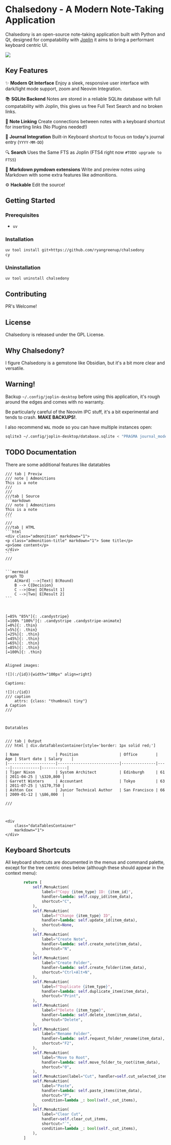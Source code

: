 # Chalsedony - A Modern Note-Taking Application

Chalsedony is an open-source note-taking application built with Python and Qt, designed for compatability with [Joplin](https://github.com/laurent22/joplin) it aims to bring a performant keyboard centric UI.

![](./assets/screenshot.png)

## Key Features

✨ **Modern Qt Interface**
Enjoy a sleek, responsive user interface with dark/light mode support, zoom and Neovim Integration.

📚 **SQLite Backend**
Notes are stored in a reliable SQLite database with full compatability with Joplin, this gives us free Full Text Search and no broken links.

🔗 **Note Linking**
Create connections between notes with a keyboard shortcut for inserting links (No Plugins needed!)

📅 **Journal Integration**
Built-in Keyboard shortcut to focus on today's journal entry (`YYYY-MM-DD`)

🔍 **Search**
Uses the Same FTS as Joplin (FTS4 right now `#TODO upgrade to FTS5`)

📝 **Markdown pymdown extensions**
Write and preview notes using Markdown with some extra features like admonitions.

⚙️ **Hackable**
Edit the source!

## Getting Started

### Prerequisites

* `uv`

### Installation

```bash
uv tool install git+https://github.com/ryangreenup/chalsedony
cy
```

### Uninstallation

```bash
uv tool uninstall chalsedony
```

## Contributing

PR's Welcome!

## License

Chalsedony is released under the GPL License.

## Why Chalsedony?

I figure Chalsedony is a gemstone like Obsidian, but it's a bit more clear and versatile.

## Warning!

Backup `~/.config/joplin-desktop` before using this application, it's rough around the edges and comes with no warranty.

Be particularly careful of the Neovim IPC stuff, it's a bit experimental and tends to crash. **MAKE BACKUPS!**.

I also recommend `WAL` mode so you can have multiple instances open:

```sh
sqlite3 ~/.config/joplin-desktop/database.sqlite < "PRAGMA journal_mode = 'WAL'"
```

## TODO Documentation

There are some additional features like datatables



    /// tab | Previw
    /// note | Admonitions
    This is a note
    ///
    ///
    ///tab | Source
    ```markdown
    /// note | Admonitions
    This is a note
    ///
    ```
    ///
    ///tab | HTML
    ```html
    <div class="admonition" markdown="1">
    <p class="admonition-title" markdown="1"> Some title</p>
    <p>Some content</p>
    </div>
    ```
    ///


    ```mermaid
    graph TD
        A[Hard] -->|Text| B(Round)
        B --> C{Decision}
        C -->|One| D[Result 1]
        C -->|Two| E[Result 2]
    ```



    [=85% "85%"]{: .candystripe}
    [=100% "100%"]{: .candystripe .candystripe-animate}
    [=0%]{: .thin}
    [=5%]{: .thin}
    [=25%]{: .thin}
    [=45%]{: .thin}
    [=65%]{: .thin}
    [=85%]{: .thin}
    [=100%]{: .thin}


    Aligned images:

    ![](:/{id}){width="100px" align=right}

    Captions:

    ![](:/{id})
    /// caption
        attrs: {class: "thumbnail tiny"}
    A Caption
    ///



    Datatables


    /// tab | Output
    /// html | div.dataTablesContainer[style='border: 1px solid red;']

    | Name                | Position                  | Office        | Age | Start date | Salary    |
    |---------------------|---------------------------|---------------|-----|------------|-----------|
    | Tiger Nixon         | System Architect          | Edinburgh     | 61  | 2011-04-25 | \$320,800 |
    | Garrett Winters     | Accountant                | Tokyo         | 63  | 2011-07-25 | \$170,750 |
    | Ashton Cox          | Junior Technical Author   | San Francisco | 66  | 2009-01-12 | \$86,000  |

    ///



    <div
        class="dataTablesContainer"
        markdown="1">
    </div>


## Keyboard Shortcuts

All keyboard shortcuts are documented in the menus and command palette, except for the tree centric ones below (although these should appear in the context menu):

```python
        return [
            self.MenuAction(
                label=f"Copy {item_type} ID: {item_id}",
                handler=lambda: self.copy_id(item_data),
                shortcut="C",
            ),
            self.MenuAction(
                label=f"Change {item_type} ID",
                handler=lambda: self.update_id(item_data),
                shortcut=None,
            ),
            self.MenuAction(
                label="Create Note",
                handler=lambda: self.create_note(item_data),
                shortcut="N",
            ),
            self.MenuAction(
                label="Create Folder",
                handler=lambda: self.create_folder(item_data),
                shortcut="Ctrl+Alt+N",
            ),
            self.MenuAction(
                label=f"Duplicate {item_type}",
                handler=lambda: self.duplicate_item(item_data),
                shortcut="Print",
            ),
            self.MenuAction(
                label=f"Delete {item_type}",
                handler=lambda: self.delete_item(item_data),
                shortcut="Delete",
            ),
            self.MenuAction(
                label="Rename Folder",
                handler=lambda: self.request_folder_rename(item_data),
                shortcut="F2",
            ),
            self.MenuAction(
                label="Move to Root",
                handler=lambda: self.move_folder_to_root(item_data),
                shortcut="0",
            ),
            self.MenuAction(label="Cut", handler=self.cut_selected_items, shortcut="X"),
            self.MenuAction(
                label="Paste",
                handler=lambda: self.paste_items(item_data),
                shortcut="P",
                condition=lambda _: bool(self._cut_items),
            ),
            self.MenuAction(
                label="Clear Cut",
                handler=self.clear_cut_items,
                shortcut="`",
                condition=lambda _: bool(self._cut_items),
            ),
        ]

```

